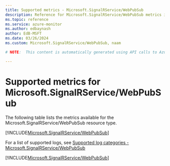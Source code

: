 ```yaml
---
title: Supported metrics - Microsoft.SignalRService/WebPubSub
description: Reference for Microsoft.SignalRService/WebPubSub metrics in Azure Monitor.
ms.topic: reference
ms.service: azure-monitor
ms.author: edbaynash
author: EdB-MSFT
ms.date: 03/26/2024
ms.custom: Microsoft.SignalRService/WebPubSub, naam

# NOTE:  This content is automatically generated using API calls to Azure. Any edits made on these files will be overwritten in the next run of the script. 

---
```


  
# Supported metrics for Microsoft.SignalRService/WebPubSub
  
The following table lists the metrics available for the Microsoft.SignalRService/WebPubSub resource type.  
  
  
[!INCLUDE[Microsoft.SignalRService/WebPubSub](./includes/metrics-headings-include.md)]  
  
  
  
For a list of supported logs, see [Supported log categories - Microsoft.SignalRService/WebPubSub](../supported-logs/microsoft-signalrservice-webpubsub-logs.md)  
  
 

[!INCLUDE[Microsoft.SignalRService/WebPubSub](./includes/microsoft-signalrservice-webpubsub-metrics-include.md)]
